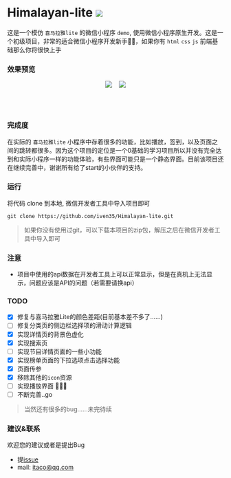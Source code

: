 <h1>Himalayan-lite <img src="https://img.shields.io/badge/wechat-green.svg"> </h1>

这是一个模仿 `喜马拉雅lite` 的微信小程序 `demo`, 使用微信小程序原生开发。这是一个初级项目，非常的适合微信小程序开发新手🤹‍♀️，如果你有 `html` `css` `js` 前端基础那么你将很快上手

### 效果预览

<p align="center">
 <img src="https://cdn.nlark.com/yuque/0/2019/jpeg/282518/1577790030151-assets/web-upload/856d0239-48c1-4dfb-9ab5-dac2e4aaacc6.jpeg?x-oss-process=image/resize,w_275"/>
 &nbsp;&nbsp;
<img src="https://cdn.nlark.com/yuque/0/2019/jpeg/282518/1577790019194-assets/web-upload/85607b1d-8028-4984-a70f-1b48250345e6.jpeg?x-oss-process=image/resize,w_275"/>
</p>

<br/><br/>

### 完成度

在实际的 `喜马拉雅lite` 小程序中存着很多的功能，比如播放，签到，以及页面之间的跳转都很多。因为这个项目的定位是一个0基础的学习项目所以并没有完全达到和实际小程序一样的功能体验，有些界面可能只是一个静态界面。目前该项目还在继续完善中，谢谢所有给了start的小伙伴的支持。

### 运行

将代码 clone 到本地, 微信开发者工具中导入项目即可

```shell
git clone https://github.com/iven35/Himalayan-lite.git
```
> 如果你没有使用过git，可以下载本项目的zip包，解压之后在微信开发者工具中导入即可

### 注意

* 项目中使用的api数据在开发者工具上可以正常显示，但是在真机上无法显示，问题应该是API的问题（若需要请换api） 

### TODO
  - [x] 修复与喜马拉雅Lite的颜色差距(目前基本差不多了......)
  - [ ] 修复分类页的侧边栏选择项的滑动计算逻辑
  - [x] 实现详情页的背景色虚化
  - [x] 实现搜索页
  - [ ] 实现节目详情页面的一些小功能
  - [x] 实现榜单页面的下拉选项点击选择功能
  - [x] 页面传参
  - [x] 移除其他的`icon`资源
  - [ ] 实现播放界面 🐛🐛🐛
  - [ ] 不断完善..go
  
> 当然还有很多的bug......未完待续

###  建议&联系

欢迎您的建议或者是提出Bug

* 提[issue](https://github.com/Notobey/Himalayan-lite/issues)
* mail: itaco@qq.com
